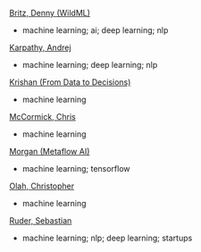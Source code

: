 [Britz, Denny (WildML)](http://www.wildml.com)
- machine learning; ai; deep learning; nlp

[Karpathy, Andrej](http://karpathy.github.io)
- machine learning; deep learning; nlp

[Krishan (From Data to Decisions)](https://iksinc.wordpress.com/)
- machine learning

[McCormick, Chris](http://mccormickml.com/)
- machine learning

[Morgan (Metaflow AI)](https://blog.metaflow.fr/@morgangiraud)
- machine learning; tensorflow

[Olah, Christopher](http://colah.github.io/about.html)
- machine learning

[Ruder, Sebastian](http://sebastianruder.com)
- machine learning; nlp; deep learning; startups
